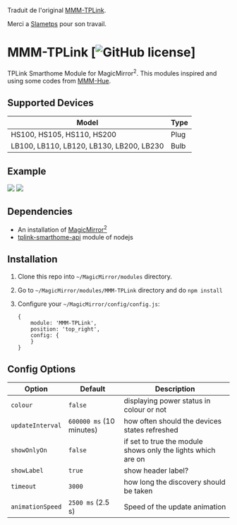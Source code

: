 Traduit de l'original [MMM-TPLink](https://github.com/slametps/MMM-TPLink).

Merci a [Slametps](https://github.com/slametps) pour son travail.

# MMM-TPLink [![GitHub license](https://img.shields.io/badge/license-MIT-blue.svg?style=flat)]

TPLink Smarthome Module for MagicMirror<sup>2</sup>.
This modules inspired and using some codes from [MMM-Hue](https://github.com/MitchSS/MMM-Hue).

## Supported Devices

| Model                                    | Type |
|------------------------------------------|------|
| HS100, HS105, HS110, HS200               | Plug |
| LB100, LB110, LB120, LB130, LB200, LB230 | Bulb |

## Example

![](others/MMM-TPLink-screenshot-01.png)   ![](others/MMM-TPLink-screenshot-02.png)

## Dependencies

* An installation of [MagicMirror<sup>2</sup>](https://github.com/MichMich/MagicMirror)
* [tplink-smarthome-api](https://github.com/plasticrake/tplink-smarthome-api) module of nodejs

## Installation

1. Clone this repo into `~/MagicMirror/modules` directory.
2. Go to `~/MagicMirror/modules/MMM-TPLink` directory and do `npm install`
3. Configure your `~/MagicMirror/config/config.js`:

    ```
    {
        module: 'MMM-TPLink',
        position: 'top_right',
        config: {
        }
    }
    ```

## Config Options

| **Option** | **Default** | **Description** |
| --- | --- | --- |
| `colour` | `false` | displaying power status in colour or not |
| `updateInterval` | `600000 ms` (10 minutes) | how often should the devices states refreshed |
| `showOnlyOn` | `false` | if set to true the module shows only the lights which are on |
| `showLabel` | `true` | show header label? |
| `timeout` | `3000` | how long the discovery should be taken |
| `animationSpeed` | `2500 ms` (2.5 s) | Speed of the update animation |
